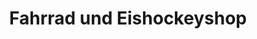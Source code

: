 ---
title: "Fahrrad und Eishockeyshop"
url: /peissenberg/fahrrad-und-eishockeyshop/
shop: Fahrrad
---